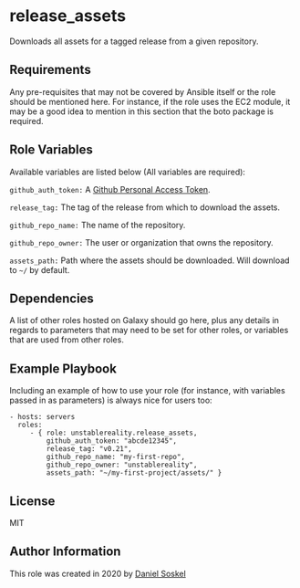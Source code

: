 release_assets
=========

Downloads all assets for a tagged release from a given repository.

Requirements
------------

Any pre-requisites that may not be covered by Ansible itself or the role should be mentioned here. For instance, if the role uses the EC2 module, it may be a good idea to mention in this section that the boto package is required.

Role Variables
--------------

Available variables are listed below (All variables are required):

`github_auth_token:` A [Github Personal Access Token](https://docs.github.com/en/github/authenticating-to-github/creating-a-personal-access-token).

`release_tag:` The tag of the release from which to download the assets.

`github_repo_name:` The name of the repository.

`github_repo_owner:` The user or organization that owns the repository.

`assets_path:` Path where the assets should be downloaded. Will download to  `~/` by default.


Dependencies
------------

A list of other roles hosted on Galaxy should go here, plus any details in regards to parameters that may need to be set for other roles, or variables that are used from other roles.

Example Playbook
----------------

Including an example of how to use your role (for instance, with variables passed in as parameters) is always nice for users too:

    - hosts: servers
      roles:
         - { role: unstablereality.release_assets,
             github_auth_token: "abcde12345",
             release_tag: "v0.21",
             github_repo_name: "my-first-repo",
             github_repo_owner: "unstablereality",
             assets_path: "~/my-first-project/assets/" }

License
-------

MIT

Author Information
------------------

This role was created in 2020 by [Daniel Soskel](danielsoskel.dev) 